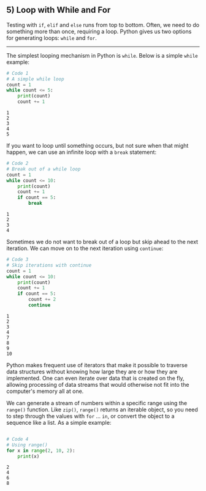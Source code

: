 ## 5) Loop with While and For

Testing with `if`, `elif` and `else` runs from top to bottom. Often, we need to do something more than once, requiring a loop. Python gives us two options for generating loops: `while` and `for`.

---

The simplest looping mechanism in Python is `while`. Below is a simple `while` example:

```python
# Code 1
# A simple while loop
count = 1
while count <= 5:
    print(count)
    count += 1
```

```output
1
2
3
4
5
```

If you want to loop until something occurs, but not sure when that might happen, we can use an infinite loop with a `break` statement:

```python
# Code 2
# Break out of a while loop
count = 1
while count <= 10:
    print(count)
    count += 1
    if count == 5:
        break
```

```output
1
2
3
4
```

Sometimes we do not want to break out of a loop but skip ahead to the next iteration. We can move on to the next iteration using `continue`:

```python
# Code 3
# Skip iterations with continue
count = 1
while count <= 10:
    print(count)
    count += 1
    if count == 5:
        count += 2
        continue
```

```output
1
2
3
4
7
8
9
10
```

Python makes frequent use of iterators that make it possible to traverse data structures without knowing how large they are or how they are implemented. One can even iterate over data that is created on the fly, allowing processing of data streams that would otherwise not fit into the computer's memory all at one.

We can generate a stream of numbers within a specific range using the `range()` function. Like `zip()`, `range()` returns an iterable object, so you need to step through the values with `for` ... `in`, or convert the object to a sequence like a list. As a simple example:

```python

# Code 4
# Using range()
for x in range(2, 10, 2):
    print(x)
```

```output
2
4
6
8
```